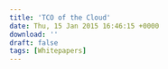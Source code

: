 ```yaml
---
title: 'TCO of the Cloud'
date: Thu, 15 Jan 2015 16:46:15 +0000
download: ''
draft: false
tags: [Whitepapers]
---
```


